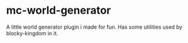 # mc-world-generator
A little world generator plugin i made for fun. Has some utilities used by blocky-kingdom in it.
